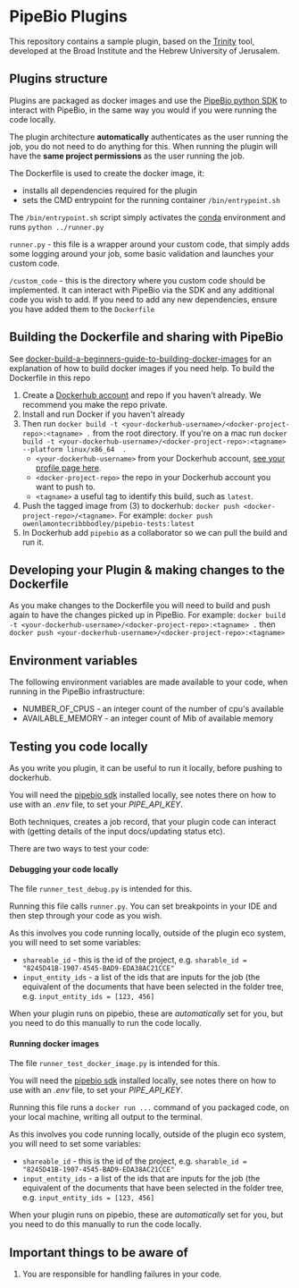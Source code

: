 # PipeBio Plugins

This repository contains a sample plugin, based on the [Trinity](https://github.com/trinityrnaseq/trinityrnaseq/wiki) tool, 
developed at the Broad Institute and the Hebrew University of Jerusalem.

## Plugins structure

Plugins are packaged as docker images and use the [PipeBio python SDK](https://github.com/pipebio/python-library) to interact with PipeBio, 
in the same way you would if you were running the code locally. 

The plugin architecture **automatically** authenticates as the user running the job, you do not need to do anything for this. 
When running the plugin will have the **same project permissions** as the user running the job.

The Dockerfile is used to create the docker image, it:
* installs all dependencies required for the plugin
* sets the CMD entrypoint for the running container `/bin/entrypoint.sh`

The `/bin/entrypoint.sh` script simply activates the [conda](https://conda.io/docs/test-drive.html) environment and runs `python ../runner.py`

`runner.py` - this file is a wrapper around your custom code, that simply adds some logging around your job, 
some basic validation and launches your custom code.

`/custom_code` - this is the directory where you custom code should be implemented. 
It can interact with PipeBio via the SDK and any additional code you wish to add. 
If you need to add any new dependencies, ensure you have added them to the `Dockerfile`

## Building the Dockerfile and sharing with PipeBio
See [docker-build-a-beginners-guide-to-building-docker-images](https://stackify.com/docker-build-a-beginners-guide-to-building-docker-images/) for an explanation of how to build docker images if you need help.
To build the Dockerfile in this repo
1. Create a [Dockerhub account](https://hub.docker.com/signup) and repo if you haven't already. We recommend you make the repo private.
2. Install and run Docker if you haven't already
3. Then run `docker build -t <your-dockerhub-username>/<docker-project-repo>:<tagname> .` from the root directory. If you're on a mac run `docker build -t <your-dockerhub-username>/<docker-project-repo>:<tagname> --platform linux/x86_64  .`
    - `<your-dockerhub-username>` from your Dockerhub account, [see your profile page here](https://hub.docker.com/settings/general).
    - `<docker-project-repo>` the repo in your Dockerhub account you want to push to.
    - `<tagname>` a useful tag to identify this build, such as `latest`.
4. Push the tagged image from (3) to dockerhub: `docker push <docker-project-repo>/<tagname>`. For example: `docker push owenlamontecribbbodley/pipebio-tests:latest`
5. In Dockerhub add `pipebio` as a collaborator so we can pull the build and run it.

## Developing your Plugin & making changes to the Dockerfile
As you make changes to the Dockerfile you will need to build and push again to have the changes picked up in PipeBio.
For example: `docker build -t <your-dockerhub-username>/<docker-project-repo>:<tagname> .` then `docker push <your-dockerhub-username>/<docker-project-repo>:<tagname>`

## Environment variables
The following environment variables are made available to your code, when running in the PipeBio infrastructure:
* NUMBER_OF_CPUS - an integer count of the number of cpu's available
* AVAILABLE_MEMORY - an integer count of Mib of available memory

## Testing you code locally
As you write you plugin, it can be useful to run it locally, before pushing to dockerhub. 

You will need the [pipebio sdk](https://pypi.org/project/pipebio/) installed locally, see notes there on how to use with an _.env_ file, to set your _PIPE_API_KEY_.

Both techniques, creates a job record, that your plugin code can interact with (getting details of the input docs/updating status etc).

There are two ways to test your code: 

#### Debugging your code locally
The file `runner_test_debug.py` is intended for this.

Running this file calls `runner.py`. You can set breakpoints in your IDE and then step through your code as you wish.

As this involves you code running locally, outside of the plugin eco system, you will need to set some variables:
* `shareable_id` - this is the id of the project, e.g. `sharable_id = "8245D41B-1907-4545-BAD9-EDA38AC21CCE"`
* `input_entity_ids` - a list of the ids that are inputs for the job (the equivalent of the documents that have been selected in the folder tree, e.g. `input_entity_ids = [123, 456]`

When your plugin runs on pipebio, these are *automatically* set for you, but you need to do this manually to run the code locally.

#### Running docker images
The file `runner_test_docker_image.py` is intended for this. 

You will need the [pipebio sdk](https://pypi.org/project/pipebio/) installed locally, see notes there on how to use with an _.env_ file, to set your _PIPE_API_KEY_.

Running this file runs a `docker run ...` command of you packaged code, on your local machine, writing all output to the terminal.

As this involves you code running locally, outside of the plugin eco system, you will need to set some variables:
* `shareable_id` - this is the id of the project, e.g. `sharable_id = "8245D41B-1907-4545-BAD9-EDA38AC21CCE"`
* `input_entity_ids` - a list of the ids that are inputs for the job (the equivalent of the documents that have been selected in the folder tree, e.g. `input_entity_ids = [123, 456]`

When your plugin runs on pipebio, these are *automatically* set for you, but you need to do this manually to run the code locally.
## Important things to be aware of
1. You are responsible for handling failures in your code.
